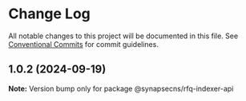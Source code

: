 # Change Log

All notable changes to this project will be documented in this file.
See [Conventional Commits](https://conventionalcommits.org) for commit guidelines.

## 1.0.2 (2024-09-19)

**Note:** Version bump only for package @synapsecns/rfq-indexer-api
